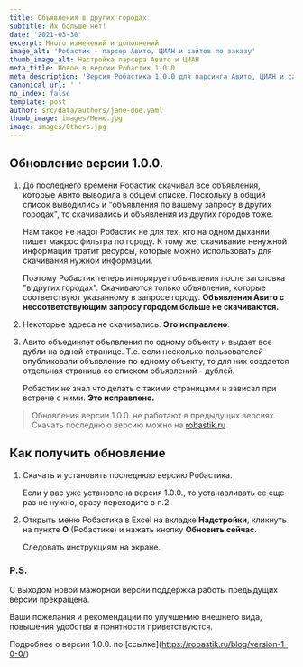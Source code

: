 ```yaml
---
title: Объявления в других городах
subtitle: Их больше нет!
date: '2021-03-30'
excerpt: Много изменений и дополнений
image_alt: 'Робастик - парсер Авито, ЦИАН и сайтов по заказу'
thumb_image_alt: Настройка парсера Авито и ЦИАН
meta_title: Новое в версии Робастик 1.0.0
meta_description: 'Версия Робастика 1.0.0 для парсинга Авито, ЦИАН и сайтов по заказу'
canonical_url: ' '
no_index: false
template: post
author: src/data/authors/jane-doe.yaml
thumb_image: images/Меню.jpg
image: images/Others.jpg
---
```

## Обновление версии 1.0.0.

1.  До последнего времени Робастик скачивал все объявления, которые Авито выводила в общем списке. Поскольку в общий список выводились и "объявления по вашему запросу в других городах", то скачивались и объявления из других городов тоже.

    Нам такое не надо) Робастик не для тех, кто на одном дыхании пишет макрос фильтра по городу.
    К тому же, скачивание ненужной информации тратит ресурсы, которые можно использовать для скачивания нужной информации.

    Поэтому Робастик теперь игнорирует объявления после заголовка "в других городах". Скачиваются только объявления, которые соответствуют указанному в запросе городу. **Объявления Авито с несоответствующим запросу городом больше не скачиваются.**

2.  Некоторые адреса не скачивались. **Это исправлено**.

3.  Авито объединяет объявления по одному объекту и выдает все дубли на одной странице.
    Т.е. если несколько пользователей опубликовали объявление по одному объекту, то для них создается отдельная страница со списком объявлений - дублей.

    Робастик не знал что делать с такими страницами и зависал при встрече с ними. **Это исправлено.**

> Обновления версии 1.0.0. не работают в предыдущих версиях.
> Скачать последнюю версию можно на [robastik.ru](https://robastik.ru/)

## Как получить обновление

1.  Скачать и установить последнюю версию Робастика.

    Если у вас уже установлена версия 1.0.0., то устанавливать ее еще раз не нужно, сразу переходите в п.2

2.  Открыть меню Робастика в Excel на вкладке **Надстройки**, кликнуть на пункте **О** (Робастике) и нажать кнопку **Обновить сейчас**.

    Следовать инструкциям на экране.

### P.S.

С выходом новой мажорной версии поддержка работы предыдущих версий прекращена.

Ваши пожелания и рекомендации по улучшению внешнего вида, повышения удобства и понятности приветствуются.

Подробнее о версии 1.0.0. по \[ссылке]\(https://robastik.ru/blog/version-1-0-0/)
